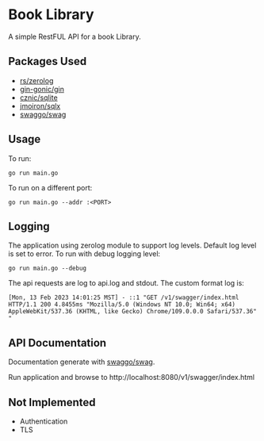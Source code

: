 # Book Library

A simple RestFUL API for a book Library.

## Packages Used
- [rs/zerolog](https://github.com/rs/zerolog)
- [gin-gonic/gin](https://github.com/gin-gonic/gin)
- [cznic/sqlite](https://gitlab.com/cznic/sqlite)
- [jmoiron/sqlx](https://github.com/jmoiron/sqlx)
- [swaggo/swag](https://github.com/swaggo/swag)


## Usage
To run:
```shell
go run main.go
```
To run on a different port:
```shell
go run main.go --addr :<PORT>
```

## Logging
The application using zerolog module to support log levels. Default log level is set to error.
To run with debug logging level:
```shell
go run main.go --debug
```
The api requests are log to api.log and stdout. The custom format log is:
```shell
[Mon, 13 Feb 2023 14:01:25 MST] - ::1 "GET /v1/swagger/index.html HTTP/1.1 200 4.8455ms "Mozilla/5.0 (Windows NT 10.0; Win64; x64) AppleWebKit/537.36 (KHTML, like Gecko) Chrome/109.0.0.0 Safari/537.36" "
```

## API Documentation
Documentation generate with [swaggo/swag](https://github.com/swaggo/swag). 

Run application and browse to http://localhost:8080/v1/swagger/index.html

## Not Implemented
- Authentication
- TLS